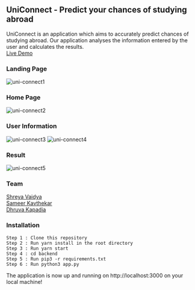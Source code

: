 ## UniConnect - Predict your chances of studying abroad

UniConnect is an application which aims to accurately predict chances of studying abroad. Our application analyses the information entered by the user and calculates the results.<br>
<a href="https://connect-uni.herokuapp.com/">Live Demo</a>

### Landing Page
![uni-connect1](https://user-images.githubusercontent.com/56782318/129302506-da73d022-796c-4c10-a8a9-b9627ffb7fa8.png)
### Home Page
![uni-connect2](https://user-images.githubusercontent.com/56782318/129302509-08092c97-fef1-4e42-9ddd-31cfa566376f.png)
### User Information
![uni-connect3](https://user-images.githubusercontent.com/56782318/129302511-b656f46b-68eb-4419-9840-4ec71efeb276.png)
![uni-connect4](https://user-images.githubusercontent.com/56782318/129302512-9d0a98cd-1d6c-4c6d-ae2b-cb38f8dac06c.png)
### Result
![uni-connect5](https://user-images.githubusercontent.com/56782318/129302499-ad1c977b-7ad4-4319-9c7c-6ed5781789a8.png)

### Team
<a href="https://github.com/shreyavaidya2311">Shreya Vaidya</a>                                                                                                                     
<a href="https://github.com/sameerkavthekar">Sameer Kavthekar</a>                                                                                                                   
<a href="https://github.com/Dhruva-Kapadia">Dhruva Kapadia</a> 

### Installation
```
Step 1 : Clone this repository
Step 2 : Run yarn install in the root directory
Step 3 : Run yarn start
Step 4 : cd backend
Step 5 : Run pip3 -r requirements.txt
Step 6 : Run python3 app.py
```
The application is now up and running on http://localhost:3000 on your local machine!

